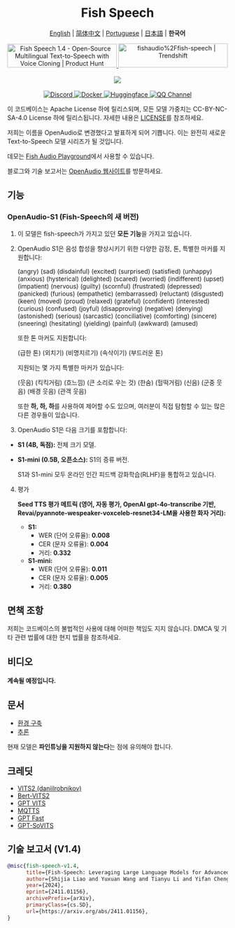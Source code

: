 <div align="center">
<h1>Fish Speech</h1>

[English](../README.md) | [简体中文](README.zh.md) | [Portuguese](README.pt-BR.md) | [日本語](README.ja.md) | **한국어** <br>

<a href="https://www.producthunt.com/posts/fish-speech-1-4?embed=true&utm_source=badge-featured&utm_medium=badge&utm_souce=badge-fish&#0045;speech&#0045;1&#0045;4" target="_blank">
    <img src="https://api.producthunt.com/widgets/embed-image/v1/featured.svg?post_id=488440&theme=light" alt="Fish&#0032;Speech&#0032;1&#0046;4 - Open&#0045;Source&#0032;Multilingual&#0032;Text&#0045;to&#0045;Speech&#0032;with&#0032;Voice&#0032;Cloning | Product Hunt" style="width: 250px; height: 54px;" width="250" height="54" />
</a>
<a href="https://trendshift.io/repositories/7014" target="_blank">
    <img src="https://trendshift.io/api/badge/repositories/7014" alt="fishaudio%2Ffish-speech | Trendshift" style="width: 250px; height: 55px;" width="250" height="55"/>
</a>
<br>
</div>
<br>

<div align="center">
    <img src="https://count.getloli.com/get/@fish-speech?theme=asoul" /><br>
</div>

<br>

<div align="center">
    <a target="_blank" href="https://discord.gg/Es5qTB9BcN">
        <img alt="Discord" src="https://img.shields.io/discord/1214047546020728892?color=%23738ADB&label=Discord&logo=discord&logoColor=white&style=flat-square"/>
    </a>
    <a target="_blank" href="https://hub.docker.com/r/fishaudio/fish-speech">
        <img alt="Docker" src="https://img.shields.io/docker/pulls/fishaudio/fish-speech?style=flat-square&logo=docker"/>
    </a>
    <a target="_blank" href="https://huggingface.co/spaces/fishaudio/fish-speech-1">
        <img alt="Huggingface" src="https://img.shields.io/badge/🤗%20-space%20demo-yellow"/>
    </a>
    <a target="_blank" href="https://pd.qq.com/s/bwxia254o">
      <img alt="QQ Channel" src="https://img.shields.io/badge/QQ-blue?logo=tencentqq">
    </a>
</div>

이 코드베이스는 Apache License 하에 릴리스되며, 모든 모델 가중치는 CC-BY-NC-SA-4.0 License 하에 릴리스됩니다. 자세한 내용은 [LICENSE](../LICENSE)를 참조하세요.

저희는 이름을 OpenAudio로 변경했다고 발표하게 되어 기쁩니다. 이는 완전히 새로운 Text-to-Speech 모델 시리즈가 될 것입니다.

데모는 [Fish Audio Playground](https://fish.audio)에서 사용할 수 있습니다.

블로그와 기술 보고서는 [OpenAudio 웹사이트](https://openaudio.com)를 방문하세요.

## 기능
### OpenAudio-S1 (Fish-Speech의 새 버전)

1. 이 모델은 fish-speech가 가지고 있던 **모든 기능**을 가지고 있습니다.

2. OpenAudio S1은 음성 합성을 향상시키기 위한 다양한 감정, 톤, 특별한 마커를 지원합니다:
   
      (angry) (sad) (disdainful) (excited) (surprised) (satisfied) (unhappy) (anxious) (hysterical) (delighted) (scared) (worried) (indifferent) (upset) (impatient) (nervous) (guilty) (scornful) (frustrated) (depressed) (panicked) (furious) (empathetic) (embarrassed) (reluctant) (disgusted) (keen) (moved) (proud) (relaxed) (grateful) (confident) (interested) (curious) (confused) (joyful) (disapproving) (negative) (denying) (astonished) (serious) (sarcastic) (conciliative) (comforting) (sincere) (sneering) (hesitating) (yielding) (painful) (awkward) (amused)

   또한 톤 마커도 지원합니다:

   (급한 톤) (외치기) (비명지르기) (속삭이기) (부드러운 톤)

    지원되는 몇 가지 특별한 마커가 있습니다:

    (웃음) (킥킥거림) (흐느낌) (큰 소리로 우는 것) (한숨) (헐떡거림) (신음) (군중 웃음) (배경 웃음) (관객 웃음)

    또한 **하, 하, 하**를 사용하여 제어할 수도 있으며, 여러분이 직접 탐험할 수 있는 많은 다른 경우들이 있습니다.

3. OpenAudio S1은 다음 크기를 포함합니다:
-   **S1 (4B, 독점):** 전체 크기 모델.
-   **S1-mini (0.5B, 오픈소스):** S1의 증류 버전.

    S1과 S1-mini 모두 온라인 인간 피드백 강화학습(RLHF)을 통합하고 있습니다.

4. 평가

    **Seed TTS 평가 메트릭 (영어, 자동 평가, OpenAI gpt-4o-transcribe 기반, Revai/pyannote-wespeaker-voxceleb-resnet34-LM을 사용한 화자 거리):**

    -   **S1:**
        -   WER (단어 오류율): **0.008**
        -   CER (문자 오류율): **0.004**
        -   거리: **0.332**
    -   **S1-mini:**
        -   WER (단어 오류율): **0.011**
        -   CER (문자 오류율): **0.005**
        -   거리: **0.380**
    

## 면책 조항

저희는 코드베이스의 불법적인 사용에 대해 어떠한 책임도 지지 않습니다. DMCA 및 기타 관련 법률에 대한 현지 법률을 참조하세요.

## 비디오

#### 계속될 예정입니다.

## 문서

- [환경 구축](en/install.md)
- [추론](en/inference.md)

현재 모델은 **파인튜닝을 지원하지 않는다**는 점에 유의해야 합니다.

## 크레딧

- [VITS2 (daniilrobnikov)](https://github.com/daniilrobnikov/vits2)
- [Bert-VITS2](https://github.com/fishaudio/Bert-VITS2)
- [GPT VITS](https://github.com/innnky/gpt-vits)
- [MQTTS](https://github.com/b04901014/MQTTS)
- [GPT Fast](https://github.com/pytorch-labs/gpt-fast)
- [GPT-SoVITS](https://github.com/RVC-Boss/GPT-SoVITS)

## 기술 보고서 (V1.4)
```bibtex
@misc{fish-speech-v1.4,
      title={Fish-Speech: Leveraging Large Language Models for Advanced Multilingual Text-to-Speech Synthesis},
      author={Shijia Liao and Yuxuan Wang and Tianyu Li and Yifan Cheng and Ruoyi Zhang and Rongzhi Zhou and Yijin Xing},
      year={2024},
      eprint={2411.01156},
      archivePrefix={arXiv},
      primaryClass={cs.SD},
      url={https://arxiv.org/abs/2411.01156},
}
```
